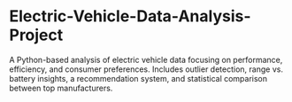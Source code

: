# Electric-Vehicle-Data-Analysis-Project
A Python-based analysis of electric vehicle data focusing on performance, efficiency, and consumer preferences. Includes outlier detection, range vs. battery insights, a recommendation system, and statistical comparison between top manufacturers.

